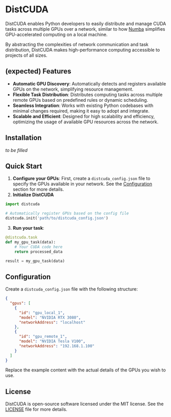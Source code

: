 # DistCUDA

DistCUDA enables Python developers to easily distribute and manage CUDA tasks across multiple GPUs over a network, similar to how [Numba](https://github.com/numba/numba) simplifies GPU-accelerated computing on a local machine.

By abstracting the complexities of network communication and task distribution, DistCUDA makes high-performance computing accessible to projects of all sizes.

## (expected) Features

- **Automatic GPU Discovery**: Automatically detects and registers available GPUs on the network, simplifying resource management.
- **Flexible Task Distribution**: Distributes computing tasks across multiple remote GPUs based on predefined rules or dynamic scheduling.
- **Seamless Integration**: Works with existing Python codebases with minimal changes required, making it easy to adopt and integrate.
- **Scalable and Efficient**: Designed for high scalability and efficiency, optimizing the usage of available GPU resources across the network.

## Installation

_to be filled_

## Quick Start

1. **Configure your GPUs**: First, create a `distcuda_config.json` file to specify the GPUs available in your network. See the [Configuration](#configuration) section for more details.
2. **Initialize DistCUDA**

```python
import distcuda

# Automatically register GPUs based on the config file
distcuda.init('path/to/distcuda_config.json')
```

3. **Run your task**:

```python
@distcuda.task
def my_gpu_task(data):
    # Your CUDA code here
    return processed_data

result = my_gpu_task(data)
```

## Configuration

Create a `distcuda_config.json` file with the following structure:

```json
{
  "gpus": [
    {
      "id": "gpu_local_1",
      "model": "NVIDIA RTX 3080",
      "networkAddress": "localhost"
    },
    {
      "id": "gpu_remote_1",
      "model": "NVIDIA Tesla V100",
      "networkAddress": "192.168.1.100"
    }
  ]
}
```

Replace the example content with the actual details of the GPUs you wish to use.

## License

DistCUDA is open-source software licensed under the MIT license. See the [LICENSE](LICENSE) file for more details.
